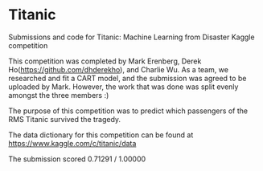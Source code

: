 # Titanic
Submissions and code for Titanic: Machine Learning from Disaster Kaggle competition

 This competition was completed by Mark Erenberg, Derek Ho(https://github.com/dhderekho), and Charlie Wu. As a team, we researched and fit a CART model,
 and the submission was agreed to be uploaded by Mark. However, the work that was done was split evenly amongst the three
 members :)

 The purpose of this competition was to predict which passengers of the RMS Titanic survived the tragedy.

 The data dictionary for this competition can be found at https://www.kaggle.com/c/titanic/data

 The submission scored 0.71291 / 1.00000
